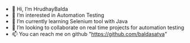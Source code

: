 - 👋 Hi, I’m HrudhayBalda
- 👀 I’m interested in Automation Testing  
- 🌱 I’m currently learning Selenium tool with Java
- 💞️ I’m looking to collaborate on real time projects for automation testing
- 📫 You can  reach me on github  "https://github.com/baldasatya"

<!---
baldasatya/baldasatya is a ✨ special ✨ repository because its `README.md` (this file) appears on your GitHub profile.
You can click the Preview link to take a look at your changes.
--->
